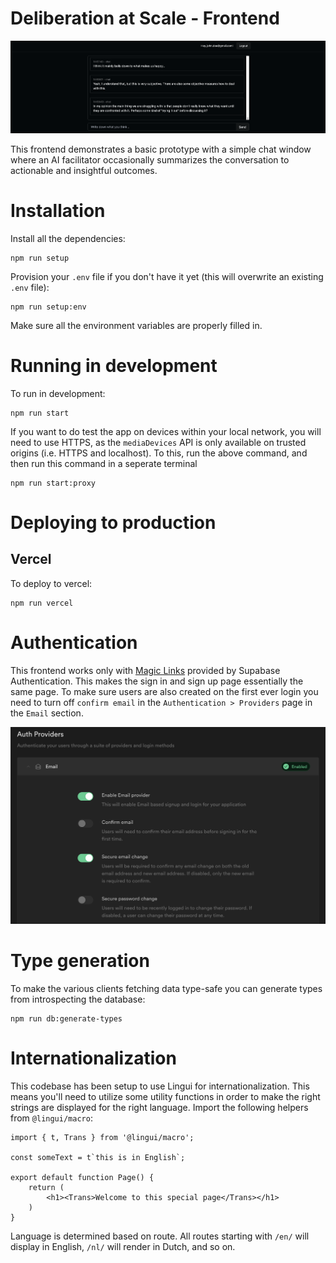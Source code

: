 # Deliberation at Scale - Frontend
![Screenshot overview](./documentation/images/basic-prototype-overview.png)

This frontend demonstrates a basic prototype with a simple chat window where an AI facilitator occasionally summarizes the conversation to actionable and insightful outcomes.

# Installation
Install all the dependencies:
```
npm run setup
```

Provision your `.env` file if you don't have it yet (this will overwrite an existing `.env` file):
```
npm run setup:env
```

Make sure all the environment variables are properly filled in.

# Running in development
To run in development:
```
npm run start
```

If you want to do test the app on devices within your local network, you will
need to use HTTPS, as the `mediaDevices` API is only available on trusted
origins (i.e. HTTPS and localhost). To this, run the above command, and then run
this command in a seperate terminal
```
npm run start:proxy
```

# Deploying to production

## Vercel
To deploy to vercel:
```
npm run vercel
```

# Authentication
This frontend works only with [Magic Links](https://supabase.com/docs/guides/auth/auth-magic-link) provided by Supabase Authentication. This makes the sign in and sign up page essentially the same page. To make sure users are also created on the first ever login you need to turn off `confirm email` in the `Authentication > Providers` page in the `Email` section.

![Screenshot of disabling confirm email](./documentation/images/confirm-email-off.png)

# Type generation
To make the various clients fetching data type-safe you can generate types from introspecting the database:
```
npm run db:generate-types
```

# Internationalization
This codebase has been setup to use Lingui for internationalization. This means
you'll need to utilize some utility functions in order to make the right strings
are displayed for the right language. Import the following helpers from
`@lingui/macro`:

```tsx
import { t, Trans } from '@lingui/macro';

const someText = t`this is in English`;

export default function Page() {
    return (
        <h1><Trans>Welcome to this special page</Trans></h1>
    )
}
```

Language is determined based on route. All routes starting with `/en/` will
display in English, `/nl/` will render in Dutch, and so on.